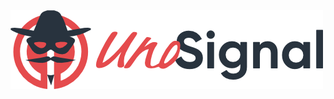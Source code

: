 <picture>
  <source media="(prefers-color-scheme: dark)" srcset="./dark.png">
  <img alt="UnoSignal Logo'" src="./light.png">
</picture>

